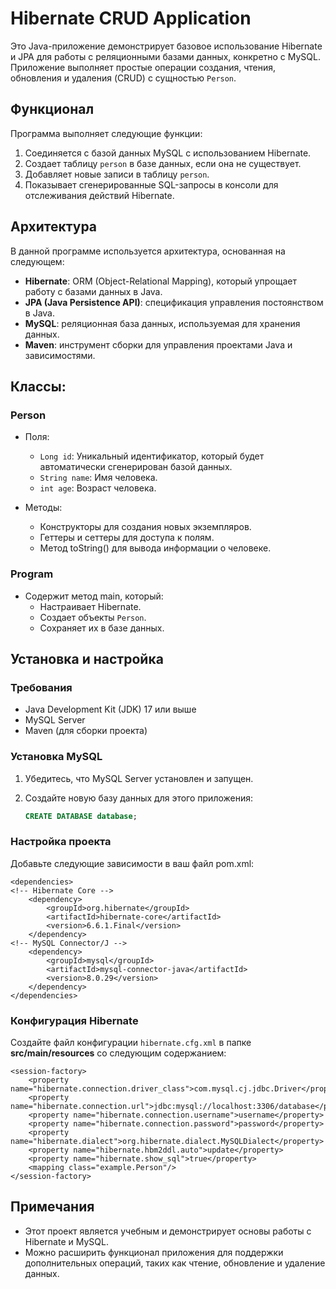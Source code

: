 # Hibernate CRUD Application

Это Java-приложение демонстрирует базовое использование Hibernate и JPA для работы с реляционными базами данных, 
конкретно с MySQL. Приложение выполняет простые операции создания, 
чтения, обновления и удаления (CRUD) с сущностью `Person`.

## Функционал

Программа выполняет следующие функции:

1. Соединяется с базой данных MySQL с использованием Hibernate.
2. Создает таблицу `person` в базе данных, если она не существует.
3. Добавляет новые записи в таблицу `person`.
4. Показывает сгенерированные SQL-запросы в консоли для отслеживания действий Hibernate.

## Архитектура

В данной программе используется архитектура, основанная на следующем:

- **Hibernate**: ORM (Object-Relational Mapping), который упрощает работу с базами данных в Java.
- **JPA (Java Persistence API)**: спецификация управления постоянством в Java.
- **MySQL**: реляционная база данных, используемая для хранения данных.
- **Maven**: инструмент сборки для управления проектами Java и зависимостями.

## Классы:

### Person

- Поля:
    - `Long id`: Уникальный идентификатор, который будет автоматически сгенерирован базой данных.
    - `String name`: Имя человека.
    - `int age`: Возраст человека.

- Методы:
    - Конструкторы для создания новых экземпляров.
    - Геттеры и сеттеры для доступа к полям.
    - Метод toString() для вывода информации о человеке.

### Program

- Содержит метод main, который:
    - Настраивает Hibernate.
    - Создает объекты `Person`.
    - Сохраняет их в базе данных.

## Установка и настройка

### Требования

- Java Development Kit (JDK) 17 или выше
- MySQL Server
- Maven (для сборки проекта)

### Установка MySQL

1. Убедитесь, что MySQL Server установлен и запущен.
2. Создайте новую базу данных для этого приложения:

   ```sql
   CREATE DATABASE database;
   ```

### Настройка проекта

Добавьте следующие зависимости в ваш файл pom.xml:

    <dependencies>
    <!-- Hibernate Core -->
        <dependency>
            <groupId>org.hibernate</groupId>
            <artifactId>hibernate-core</artifactId>
            <version>6.6.1.Final</version>
        </dependency>
    <!-- MySQL Connector/J -->
        <dependency>
            <groupId>mysql</groupId>
            <artifactId>mysql-connector-java</artifactId>
            <version>8.0.29</version>
        </dependency>
    </dependencies>

### Конфигурация Hibernate

Создайте файл конфигурации `hibernate.cfg.xml` в папке **src/main/resources** со следующим содержанием:

    <session-factory>
        <property name="hibernate.connection.driver_class">com.mysql.cj.jdbc.Driver</property>
        <property name="hibernate.connection.url">jdbc:mysql://localhost:3306/database</property>
        <property name="hibernate.connection.username">username</property>
        <property name="hibernate.connection.password">password</property>
        <property name="hibernate.dialect">org.hibernate.dialect.MySQLDialect</property>
        <property name="hibernate.hbm2ddl.auto">update</property>
        <property name="hibernate.show_sql">true</property>
        <mapping class="example.Person"/>
    </session-factory>

## Примечания

- Этот проект является учебным и демонстрирует основы работы с Hibernate и MySQL.
- Можно расширить функционал приложения для поддержки дополнительных операций, таких как чтение, обновление и удаление данных.